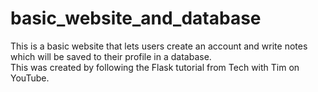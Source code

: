 # basic_website_and_database
This is a basic website that lets users create an account and write notes which will be saved to their profile in a database.<br>
This was created by following the Flask tutorial from Tech with Tim on YouTube.
